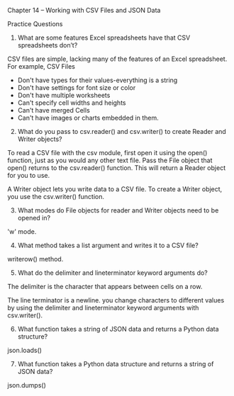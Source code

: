 Chapter 14 – Working with CSV Files and JSON Data

Practice Questions

1. What are some features Excel spreadsheets have that CSV spreadsheets don’t?

CSV files are simple, lacking many of the features of an Excel spreadsheet. For example, CSV Files

* Don't have types for their values-everything is a string
* Don't have settings for font size or color
* Don't have multiple worksheets
* Can't specify cell widths and heights
* Can't have merged Cells
* Can't have images or charts embedded in them.

2. What do you pass to csv.reader() and csv.writer() to create Reader and Writer objects?

To read a CSV file with the csv module, first open it using the open() function, just as you would any other text file. Pass the File object that open() returns to the csv.reader() function. This will return a Reader object for you to use.

A Writer object lets you write data to a CSV file. To create a Writer object, you use the csv.writer() function.

3. What modes do File objects for reader and Writer objects need to be opened in?

'w' mode.

4. What method takes a list argument and writes it to a CSV file?

writerow() method.

5. What do the delimiter and lineterminator keyword arguments do?

The delimiter is the character that appears between cells on a row.

The line terminator is a newline. you change characters to different values by using the delimiter and lineterminator keyword arguments with csv.writer().

6. What function takes a string of JSON data and returns a Python data structure?

json.loads()

7. What function takes a Python data structure and returns a string of JSON data?

json.dumps()
